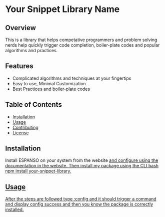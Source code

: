# Your Snippet Library Name


## Overview

This is a library that helps competative programmers and problem solving nerds help quickly trigger code completion, boiler-plate codes and popular algorithms and practices.

## Features

- Complicated algorithms and techniques at your fingertips 
- Easy to use, Minimal Customization
- Best Practices and boiler-plate codes

## Table of Contents

- [Installation](#installation)
- [Usage](#usage)
- [Contributing](#contributing)
- [License](#license)

## Installation

Install ESPANSO on your system from the website <a href="https://espanso.org/install/"> and configure using the documentation in the website. Then
 install my package using the CLI bash npm install your-snippet-library.

## Usage

After the steps are followed type :config and it should trigger a command and display config success and then you know the package is correctly installed.

